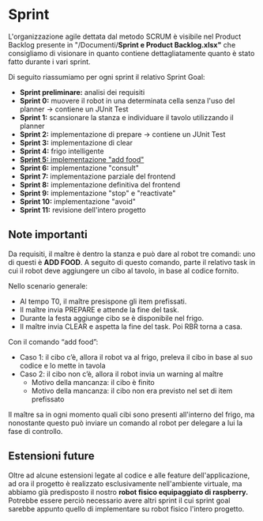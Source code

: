 # Sprint

L'organizzazione agile dettata dal metodo SCRUM è visibile nel Product Backlog presente in "/Documenti/**Sprint e Product Backlog.xlsx"**
che consigliamo di visionare in quanto contiene dettagliatamente quanto è stato fatto durante i vari sprint.

Di seguito riassumiamo per ogni sprint il relativo Sprint Goal:
- **Sprint preliminare:** analisi dei requisiti
- **Sprint 0:** muovere il robot in una determinata cella senza l'uso del planner &rarr; contiene un JUnit Test
- **Sprint 1:** scansionare la stanza e individuare il tavolo utilizzando il planner
- **Sprint 2:** implementazione di prepare &rarr; contiene un JUnit Test
- **Sprint 3:** implementazione di clear
- **Sprint 4:** frigo intelligente
- <ins>**Sprint 5:** implementazione "add food"</ins> 
- **Sprint 6:** implementazione "consult"
- **Sprint 7:** implementazione parziale del frontend
- **Sprint 8:** implementazione definitiva del frontend
- **Sprint 9:** implementazione "stop" e "reactivate"
- **Sprint 10:** implementazione "avoid"
- **Sprint 11:** revisione dell'intero progetto

## Note importanti
Da requisiti, il maître è dentro la stanza e può dare al robot tre comandi: uno di questi è **ADD FOOD**. A seguito di questo comando, parte il relativo task in cui il robot deve aggiungere un cibo al tavolo, in base al codice fornito. 

Nello scenario generale:
-	Al tempo T0, il maître presispone gli item prefissati.
-	Il maître invia PREPARE e attende la fine del task.
- Durante la festa aggiunge cibo se è disponibile nel frigo.
-	Il maître invia CLEAR e aspetta la fine del task. Poi RBR torna a casa.

Con il comando “add food”:
- Caso 1: il cibo c’è, allora il robot va al frigo, preleva il cibo in base al suo codice e lo mette in tavola
- Caso 2: il cibo non c’è, allora il robot invia un warning al maître
    * Motivo della mancanza: il cibo è finito
    * Motivo della mancanza: il cibo non era previsto nel set di item prefissato

Il maître sa in ogni momento quali cibi sono presenti all'interno del frigo, ma nonostante questo può inviare un comando al robot per delegare a lui la fase di controllo.

## Estensioni future

Oltre ad alcune estensioni legate al codice e alle feature dell'applicazione, ad ora il progetto è realizzato esclusivamente nell'ambiente virtuale, ma abbiamo già predisposto il nostro **robot fisico equipaggiato di raspberry.**
Potrebbe essere perciò necessario avere altri sprint il cui sprint goal sarebbe appunto quello di implementare su robot fisico l'intero progetto.
